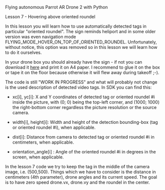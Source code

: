 Flying autonomous Parrot AR Drone 2 with Python

Lesson 7 - Hovering above oriented roundel

In this lesson you will learn how to use automatically detected tags in
particular "oriented roundel". The sign reminds heliport and in some older
version was even navigation mode FLYING_MODE_HOVER_ON_TOP_OF_ORIENTED_ROUNDEL.
Unfortunately, without notice, this option was removed so in this lesson we
will learn how to do it ourselves.

In your drone box you should already have the sign - if not you can download it
[here](http://ardrone2.parrot.com/media/cms_page_media/38/special_target_1.pdf)
and print it on A4 paper. I recommend to glue it on the box or tape it on the
floor because otherwise it will flew away during takeoff ;-).

The code is still "WORK IN PROGRESS" and what will probably not change is the
used description of detected video tags. In SDK you can find this:

* xc[i], yc[i]: X and Y coordinates of detected tag or oriented roundel #i
inside the picture, with (0; 0) being the top-left corner, and (1000; 1000)
the right-bottom corner regardless the picture resolution or the source
camera.

* width[i], height[i]: Width and height of the detection bounding-box (tag or
oriented roundel #i), when applicable.

* dist[i]: Distance from camera to detected tag or oriented roundel #i in
centimeters, when applicable.

* orientation_angle[i] : Angle of the oriented roundel #i in degrees in the
screen, when applicable.

In the lesson 7 code we try to keep the tag in the middle of the camera image,
i.e. (500,500). Things which we have to consider is the distance in centimeters
(4th parameter), drone angles and its current speed. The goal is to have zero
speed drone.vx, drone.vy and the roundel in the center.


